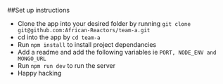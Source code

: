 ##Set up instructions 
* Clone the app into your desired folder by running `git clone git@github.com:African-Reactors/team-a.git`
* cd into the app by `cd team-a`
* Run `npm install` to install project dependancies
* Add a readme and add the following variables ie `PORT, NODE_ENV and MONGO_URL`
* Run `npm run dev` to run the server
* Happy hacking